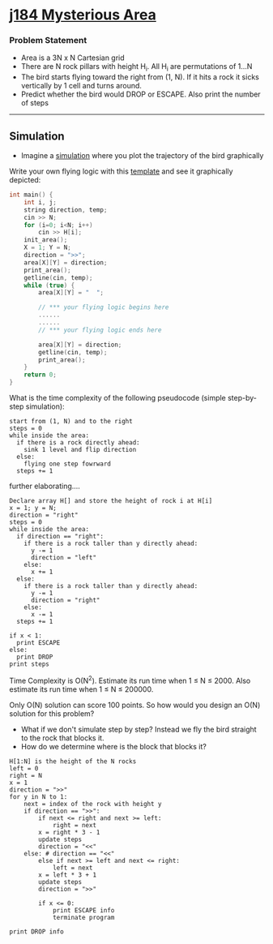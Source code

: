 # [j184 Mysterious Area](https://judge.hkoi.org/task/j184)
### Problem Statement

- Area is a 3N x N Cartesian grid
- There are N rock pillars with height H<sub>i</sub>. All H<sub>i</sub> are permutations of 1...N
- The bird starts flying toward the right from (1, N). If it hits a rock it sicks vertically by 1 cell and turns around.
- Predict whether the bird would DROP or ESCAPE. Also print the number of steps

__________________________

## Simulation
- Imagine a [simulation](https://github.com/miyagi-sensei/j184-mysetrious-area/blob/master/demo.py) where you plot the trajectory of the bird graphically

Write your own flying logic with this [template](https://github.com/miyagi-sensei/j184-mysetrious-area/blob/master/v0.cpp) and see it graphically depicted:
```c++
int main() {
    int i, j;
    string direction, temp;
    cin >> N;
    for (i=0; i<N; i++)
        cin >> H[i];
    init_area();
    X = 1; Y = N;
    direction = ">>";
    area[X][Y] = direction;
    print_area();
    getline(cin, temp);
    while (true) {
        area[X][Y] = "  ";

        // *** your flying logic begins here
        ......
        ......
        // *** your flying logic ends here

        area[X][Y] = direction;
        getline(cin, temp);
        print_area();
    }
    return 0;
}
```

What is the time complexity of the following pseudocode (simple step-by-step simulation):
```
start from (1, N) and to the right
steps = 0
while inside the area:
  if there is a rock directly ahead:
    sink 1 level and flip direction
  else:
    flying one step fowrward
  steps += 1
```
further elaborating....
```
Declare array H[] and store the height of rock i at H[i]
x = 1; y = N;
direction = "right"
steps = 0
while inside the area:
  if direction == "right":
    if there is a rock taller than y directly ahead:
      y -= 1
      direction = "left"
    else:
      x += 1
  else:
    if there is a rock taller than y directly ahead:
      y -= 1
      direction = "right"
    else:
      x -= 1
  steps += 1

if x < 1:
  print ESCAPE
else:
  print DROP
print steps
```

Time Complexity is O(N<sup>2</sup>).
Estimate its run time when 1 ≤ N ≤ 2000.
Also estimate its run time when 1 ≤ N ≤ 200000.

Only O(N) solution can score 100 points. So how would you design an O(N) solution for this problem?

- What if we don't simulate step by step? Instead we fly the bird straight to the rock that blocks it.
- How do we determine where is the block that blocks it?

```
H[1:N] is the height of the N rocks
left = 0
right = N
x = 1
direction = ">>"
for y in N to 1:
    next = index of the rock with height y
    if direction == ">>":
        if next <= right and next >= left:
            right = next
        x = right * 3 - 1
        update steps
        direction = "<<"
    else: # direction == "<<"
        else if next >= left and next <= right:
            left = next
        x = left * 3 + 1
        update steps
        direction = ">>"
        
        if x <= 0:
            print ESCAPE info
            terminate program

print DROP info

```

